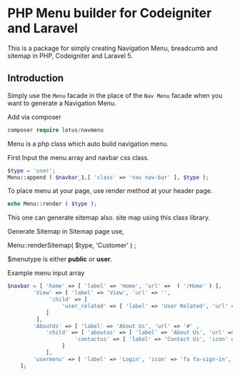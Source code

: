 PHP Menu builder for Codeigniter and Laravel
============================================

This is a package for simply creating Navigation Menu, breadcumb and sitemap in PHP, Codeigniter and Laravel 5.

## Introduction

Simply use the `Menu` facade in the place of the `Nav Menu` facade when you want to generate a Navigation Menu.

Add via composer

```php
composer require lotus/navmenu
```


Menu is a php class which auto build navigation menu.



First Input the menu array and navbar css class.

```php
$type = 'user';
Menu::append ( $navbar_1,[ 'class' => 'nav nav-bar' ], $type );
```

To place menu at your page, use render method at your header page.

```php
echo Menu::render ( $type );
```



This one can generate sitemap also. site map using this class library.

Generate Sitemap in Sitemap page use,

Menu::renderSitemap( $type, 'Customer' ) ;

$menutype is either **public** or **user**.


Example menu input array

```php
$navbar = [ 'home' => [ 'label' => 'Home', 'url' =>  ( '/Home' ) ],
	    'View' => [ 'label' => 'View', 'url' => '',
			 'child' => [
				 'user_related' => [ 'label' => 'User Related', 'url' => '#'  ]
			]
		 ],
		'AboutUs' => [ 'label' => 'About Us', 'url' => '#' , 
			'child' => [ 'aboutus' => [ 'label' => 'About Us', 'url' =>  ( '/About-us' ) ],
				     'contactus' => [ 'label' => 'Contact Us', 'icon' => 'fa fa-envelope', 'url' =>  ( '/Contactus' ) ]
				 ] 
			],
		'usermenu' => [ 'label' => 'Login', 'icon' => 'fa fa-sign-in', 'url' => "#", 'atribute' => [ 'onClick' => "log_in();" ] ] 
	];
```

